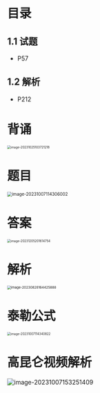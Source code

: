 # 目录



## 1.1 试题

* P57



## 1.2 解析

* P212



# 背诵

<img src="https://cvp.oss-cn-shanghai.aliyuncs.com/picgo/202310251037360.png" alt="image-20231025103721218" style="zoom:50%;" />



# 题目

<img src="https://cvp.oss-cn-shanghai.aliyuncs.com/picgo/202310071143065.png" alt="image-20231007114306002" style="zoom:70%;" />



# 答案

<img src="https://cvp.oss-cn-shanghai.aliyuncs.com/picgo/202312052016857.png" alt="image-20231205201614754" style="zoom:50%;" />



# 解析

<img src="https://cvp.oss-cn-shanghai.aliyuncs.com/picgo/202308281644077.png" alt="image-20230828164425888" style="zoom: 55%;" />



# 泰勒公式

<img src="https://cvp.oss-cn-shanghai.aliyuncs.com/picgo/202310071143971.png" alt="image-20231007114340822" style="zoom:50%;" />



# 高昆仑视频解析

![image-20231007153251409](https://cvp.oss-cn-shanghai.aliyuncs.com/picgo/202310071532509.png)
